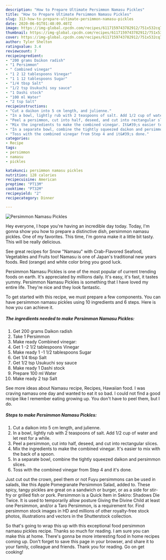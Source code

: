 ```yaml
---
description: "How to Prepare Ultimate Persimmon Namasu Pickles"
title: "How to Prepare Ultimate Persimmon Namasu Pickles"
slug: 313-how-to-prepare-ultimate-persimmon-namasu-pickles
date: 2020-06-01T01:48:09.407Z
image: https://img-global.cpcdn.com/recipes/6117159743782912/751x532cq70/persimmon-namasu-pickles-recipe-main-photo.jpg
thumbnail: https://img-global.cpcdn.com/recipes/6117159743782912/751x532cq70/persimmon-namasu-pickles-recipe-main-photo.jpg
cover: https://img-global.cpcdn.com/recipes/6117159743782912/751x532cq70/persimmon-namasu-pickles-recipe-main-photo.jpg
author: Tyler Shelton
ratingvalue: 3.4
reviewcount: 7
recipeingredient:
- "200 grams Daikon radish"
- "1 Persimmon"
- " Combined vinegar"
- "1 2 12 tablespoons Vinegar"
- "1 1 12 tablespoons Sugar"
- "1/4 tbsp Salt"
- "1/2 tsp Usukuchi soy sauce"
- "1 Dashi stock"
- "100 ml Water"
- "2 tsp Salt"
recipeinstructions:
- "Cut a daikon into 5 cm length, and julienne."
- "In a bowl, lightly rub with 2 teaspoons of salt. Add 1/2 cup of water and let rest for a while."
- "Peel a persimmon, cut into half, deseed, and cut into rectangular slices."
- "Mix the ingredients to make the combined vinegar. It&#39;s easier to mix with the back of a spoon."
- "In a separate bowl, combine the tightly squeezed daikon and persimmon slices."
- "Toss with the combined vinegar from Step 4 and it&#39;s done."
categories:
- Recipe
tags:
- persimmon
- namasu
- pickles

katakunci: persimmon namasu pickles 
nutrition: 128 calories
recipecuisine: American
preptime: "PT13M"
cooktime: "PT32M"
recipeyield: "2"
recipecategory: Dinner

---
```



![Persimmon Namasu Pickles](https://img-global.cpcdn.com/recipes/6117159743782912/751x532cq70/persimmon-namasu-pickles-recipe-main-photo.jpg)

Hey everyone, I hope you're having an incredible day today. Today, I'm gonna show you how to prepare a distinctive dish, persimmon namasu pickles. One of my favorites. This time, I'm gonna make it a little bit tasty. This will be really delicious.

See great recipes for Snow &#34;Namasu&#34; with Crab-Flavored Seafood, Vegetables and Fruits too! Namasu is one of Japan&#39;s traditional new years foods. Red (orange) and white color bring you good luck.

Persimmon Namasu Pickles is one of the most popular of current trending foods on earth. It's appreciated by millions daily. It's easy, it's fast, it tastes yummy. Persimmon Namasu Pickles is something that I have loved my entire life. They're nice and they look fantastic.


To get started with this recipe, we must prepare a few components. You can have persimmon namasu pickles using 10 ingredients and 6 steps. Here is how you can achieve it.

<!--inarticleads1-->

##### The ingredients needed to make Persimmon Namasu Pickles:

1. Get 200 grams Daikon radish
1. Take 1 Persimmon
1. Make ready  Combined vinegar:
1. Get 1 -2 1/2 tablespoons Vinegar
1. Make ready 1 -1 1/2 tablespoons Sugar
1. Get 1/4 tbsp Salt
1. Get 1/2 tsp Usukuchi soy sauce
1. Make ready 1 Dashi stock
1. Prepare 100 ml Water
1. Make ready 2 tsp Salt


See more ideas about Namasu recipe, Recipes, Hawaiian food. I was craving namasu one day and wanted to eat it so bad. I could not find a good recipe like I remember eating growing up. You don&#39;t have to peel them, but I do. 

<!--inarticleads2-->

##### Steps to make Persimmon Namasu Pickles:

1. Cut a daikon into 5 cm length, and julienne.
1. In a bowl, lightly rub with 2 teaspoons of salt. Add 1/2 cup of water and let rest for a while.
1. Peel a persimmon, cut into half, deseed, and cut into rectangular slices.
1. Mix the ingredients to make the combined vinegar. It&#39;s easier to mix with the back of a spoon.
1. In a separate bowl, combine the tightly squeezed daikon and persimmon slices.
1. Toss with the combined vinegar from Step 4 and it&#39;s done.


Just cut out the crown, peel them or not Fuyu persimmons can be used in salads, like this Apple Pomegranate Persimmon Salad, added to. These spicy, tangy pickles are great on a sandwich or burger, or as a side for stir-fry or grilled fish or pork. Persimmon is a Quick Item in Sekiro: Shadows Die Twice. It is used to temporarily allow posture Giving the Divine Child at least one Persimmon, and/or a Taro Persimmon, is a requirement for. Find persimmon stock images in HD and millions of other royalty-free stock photos, illustrations and vectors in the Shutterstock collection. 

So that's going to wrap this up with this exceptional food persimmon namasu pickles recipe. Thanks so much for reading. I am sure you can make this at home. There's gonna be more interesting food in home recipes coming up. Don't forget to save this page in your browser, and share it to your family, colleague and friends. Thank you for reading. Go on get cooking!
